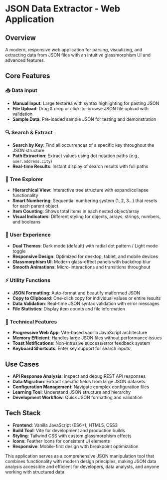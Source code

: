 # JSON Data Extractor - Web Application

## **Overview**
A modern, responsive web application for parsing, visualizing, and extracting data from JSON files with an intuitive glassmorphism UI and advanced features.

## **Core Features**

### **📥 Data Input**
- **Manual Input**: Large textarea with syntax highlighting for pasting JSON
- **File Upload**: Drag & drop or click-to-browse JSON file upload with validation
- **Sample Data**: Pre-loaded sample JSON for testing and demonstration

### **🔍 Search & Extract**
- **Search by Key**: Find all occurrences of a specific key throughout the JSON structure
- **Path Extraction**: Extract values using dot notation paths (e.g., `user.address.city`)
- **Real-time Results**: Instant display of search results with full paths

### **🌳 Tree Explorer**
- **Hierarchical View**: Interactive tree structure with expand/collapse functionality
- **Smart Numbering**: Sequential numbering system (1, 2, 3...) that resets for each parent object
- **Item Counting**: Shows total items in each nested object/array
- **Visual Indicators**: Different styling for objects, arrays, strings, numbers, and booleans

### **🎨 User Experience**
- **Dual Themes**: Dark mode (default) with radial dot pattern / Light mode toggle
- **Responsive Design**: Optimized for desktop, tablet, and mobile devices
- **Glassmorphism UI**: Modern glass-effect panels with backdrop blur
- **Smooth Animations**: Micro-interactions and transitions throughout

### **⚡ Utility Functions**
- **JSON Formatting**: Auto-format and beautify malformed JSON
- **Copy to Clipboard**: One-click copy for individual values or entire results
- **Data Validation**: Real-time JSON syntax validation with error messages
- **File Statistics**: Display item counts and file information

### **🔧 Technical Features**
- **Progressive Web App**: Vite-based vanilla JavaScript architecture
- **Memory Efficient**: Handles large JSON files without performance issues
- **Toast Notifications**: Non-intrusive success/error feedback system
- **Keyboard Shortcuts**: Enter key support for search inputs

## **Use Cases**
- **API Response Analysis**: Inspect and debug REST API responses
- **Data Migration**: Extract specific fields from large JSON datasets  
- **Configuration Management**: Navigate complex configuration files
- **Learning Tool**: Understand JSON structure and hierarchy
- **Development Workflow**: Quick JSON formatting and validation

## **Tech Stack**
- **Frontend**: Vanilla JavaScript (ES6+), HTML5, CSS3
- **Build Tool**: Vite for development and production builds
- **Styling**: Tailwind CSS with custom glassmorphism effects
- **Icons**: Feather Icons for consistent UI elements
- **Responsive**: Mobile-first design with breakpoint optimization

This application serves as a comprehensive JSON manipulation tool that combines functionality with modern design principles, making JSON data analysis accessible and efficient for developers, data analysts, and anyone working with structured data.
